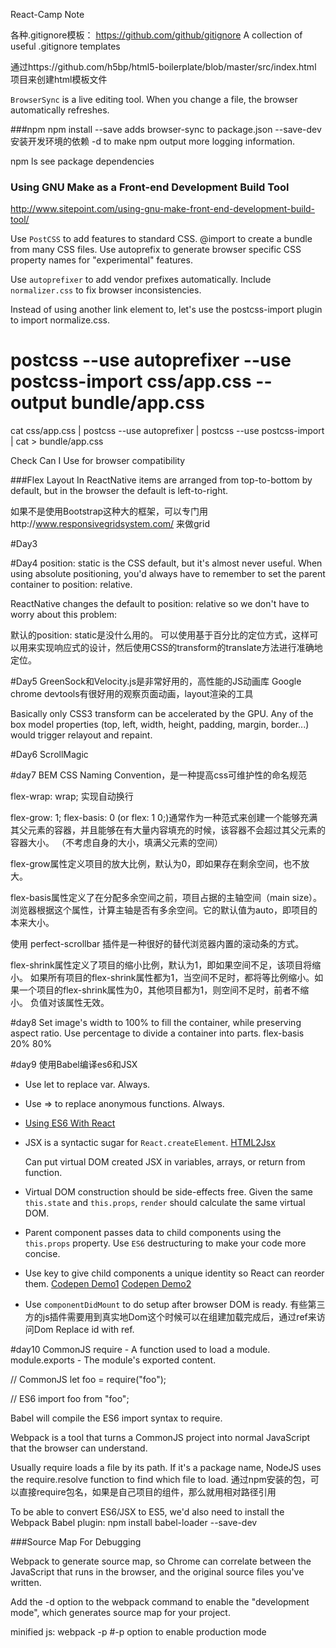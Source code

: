 React-Camp Note

各种.gitignore模板：
  https://github.com/github/gitignore  A collection of useful .gitignore templates

通过https://github.com/h5bp/html5-boilerplate/blob/master/src/index.html 项目来创建html模板文件

`BrowserSync` is a live editing tool. When you change a file, the browser automatically refreshes.

###npm
npm install
  --save adds browser-sync to package.json
  --save-dev 安装开发环境的依赖
  -d to make npm output more logging information.

npm ls
  see package dependencies

### Using GNU Make as a Front-end Development Build Tool
http://www.sitepoint.com/using-gnu-make-front-end-development-build-tool/

Use `PostCSS` to add features to standard CSS.
  @import to create a bundle from many CSS files.
  Use autoprefix to generate browser specific CSS property names for "experimental" features.

Use `autoprefixer` to add vendor prefixes automatically.
Include `normalizer.css` to fix browser inconsistencies.

Instead of using another link element to, let's use the postcss-import plugin to import normalize.css.

postcss --use autoprefixer --use postcss-import css/app.css --output bundle/app.css
==
cat css/app.css | postcss --use autoprefixer | postcss --use postcss-import | cat > bundle/app.css

Check Can I Use for browser compatibility

###Flex Layout
In ReactNative items are arranged from top-to-bottom by default, but in the browser the default is left-to-right.

如果不是使用Bootstrap这种大的框架，可以专门用http://www.responsivegridsystem.com/ 来做grid

#Day3

#Day4
position: static is the CSS default, but it's almost never useful. When using absolute positioning, you'd always have to remember to set the parent container to position: relative.

ReactNative changes the default to position: relative so we don't have to worry about this problem:

默认的position: static是没什么用的。
可以使用基于百分比的定位方式，这样可以用来实现响应式的设计，然后使用CSS的transform的translate方法进行准确地定位。

#Day5
GreenSock和Velocity.js是非常好用的，高性能的JS动画库
Google chrome devtools有很好用的观察页面动画，layout渲染的工具

Basically only CSS3 transform can be accelerated by the GPU. Any of the box model properties (top, left, width, height, padding, margin, border...) would trigger relayout and repaint.

#Day6
ScrollMagic


#day7
BEM CSS Naming Convention，是一种提高css可维护性的命名规范

flex-wrap: wrap; 实现自动换行

flex-grow: 1; flex-basis: 0 (or flex: 1 0;)通常作为一种范式来创建一个能够充满其父元素的容器，并且能够在有大量内容填充的时候，该容器不会超过其父元素的容器大小。
（不考虑自身的大小，填满父元素的空间）

flex-grow属性定义项目的放大比例，默认为0，即如果存在剩余空间，也不放大。

flex-basis属性定义了在分配多余空间之前，项目占据的主轴空间（main size）。浏览器根据这个属性，计算主轴是否有多余空间。它的默认值为auto，即项目的本来大小。

使用 perfect-scrollbar 插件是一种很好的替代浏览器内置的滚动条的方式。

flex-shrink属性定义了项目的缩小比例，默认为1，即如果空间不足，该项目将缩小。
如果所有项目的flex-shrink属性都为1，当空间不足时，都将等比例缩小。如果一个项目的flex-shrink属性为0，其他项目都为1，则空间不足时，前者不缩小。
负值对该属性无效。

#day8
Set image's width to 100% to fill the container, while preserving aspect ratio.
Use percentage to divide a container into parts.
  flex-basis 20% 80%

#day9
使用Babel编译es6和JSX
  * Use let to replace var. Always.
  * Use => to replace anonymous functions. Always.
  * [Using ES6 With React](http://sike.io/courses/react/es6-with-react/)

* JSX is a syntactic sugar for `React.createElement`.
  [HTML2Jsx](https://facebook.github.io/react/html-jsx.html)

  Can put virtual DOM created JSX in variables, arrays, or return from function.
* Virtual DOM construction should be side-effects free.
  Given the same `this.state` and `this.props`, `render` should calculate the same virtual DOM.
* Parent component passes data to child components using the `this.props` property.
  Use `ES6` destructuring to make your code more concise.
* Use key to give child components a unique identity so React can reorder them.
  [Codepen Demo1](http://codepen.io/hayeah/full/dYvNXy)
  [Codepen Demo2](http://codepen.io/hayeah/full/KdWWPb/)

* Use `componentDidMount` to do setup after browser DOM is ready.
  有些第三方的js插件需要用到真实地Dom这个时候可以在组建加载完成后，通过ref来访问Dom
  Replace id with ref.

#day10
CommonJS
  require - A function used to load a module.
  module.exports - The module's exported content.

  // CommonJS
  let foo = require("foo");

  // ES6
  import foo from "foo";

  Babel will compile the ES6 import syntax to require.


Webpack is a tool that turns a CommonJS project into normal JavaScript that the browser can understand.

Usually require loads a file by its path. If it's a package name, NodeJS uses the require.resolve function to find which file to load.
通过npm安装的包，可以直接require包名，如果是自己项目的组件，那么就用相对路径引用

To be able to convert ES6/JSX to ES5, we'd also need to install the Webpack Babel plugin:
  npm install babel-loader --save-dev

###Source Map For Debugging

Webpack to generate source map, so Chrome can correlate between the JavaScript that runs in the browser, and the original source files you've written.

Add the -d option to the webpack command to enable the "development mode", which generates source map for your project.

minified js: webpack -p #-p option to enable production mode




